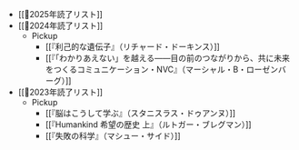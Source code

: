 - [[📙2025年読了リスト]]
- [[📙2024年読了リスト]]
	- Pickup
		- [[『利己的な遺伝子』（リチャード・ドーキンス）]]
		- [[『「わかりあえない」を越える――目の前のつながりから、共に未来をつくるコミュニケーション・NVC』（マーシャル・B・ローゼンバーグ）]]
- [[📙2023年読了リスト]]
	- Pickup
		- [[『脳はこうして学ぶ』（スタニスラス・ドゥアンヌ）]]
		- [[『Humankind 希望の歴史 上』（ルトガー・ブレグマン）]]
		- [[『失敗の科学』（マシュー・サイド）]]